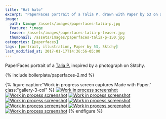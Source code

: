 ```yaml
---
title: "Hat halo"
excerpt: "PaperFaces portrait of a Talia P. drawn with Paper by 53 on an iPad."
image: 
  path: &image /assets/images/paperfaces-talia-p.jpg 
  feature: *image
  teaser: /assets/images/paperfaces-talia-p-teaser.jpg
  thumbnail: /assets/images/paperfaces-talia-p-150.jpg
categories: [paperfaces]
tags: [portrait, illustration, Paper by 53, Sktchy]
last_modified_at: 2017-01-17T14:36:56-05:00
---
```


PaperFaces portrait of a [Talia P.](http://sktchy.com/SVXZg ) inspired by a photograph on Sktchy.

{% include boilerplate/paperfaces-2.md %}

{% figure caption:"Work in progress screen captures Made with Paper." class:"gallery-3-col" %}
[![Work in process screenshot](/assets/images/paperfaces-talia-p-process-1-600.jpg)](/assets/images/paperfaces-talia-p-process-1-lg.jpg)
[![Work in process screenshot](/assets/images/paperfaces-talia-p-process-2-600.jpg)](/assets/images/paperfaces-talia-p-process-2-lg.jpg)
[![Work in process screenshot](/assets/images/paperfaces-talia-p-process-3-600.jpg)](/assets/images/paperfaces-talia-p-process-3-lg.jpg)
[![Work in process screenshot](/assets/images/paperfaces-talia-p-process-4-600.jpg)](/assets/images/paperfaces-talia-p-process-4-lg.jpg)
[![Work in process screenshot](/assets/images/paperfaces-talia-p-process-5-600.jpg)](/assets/images/paperfaces-talia-p-process-5-lg.jpg)
[![Work in process screenshot](/assets/images/paperfaces-talia-p-process-6-600.jpg)](/assets/images/paperfaces-talia-p-process-6-lg.jpg)
[![Work in process screenshot](/assets/images/paperfaces-talia-p-process-7-600.jpg)](/assets/images/paperfaces-talia-p-process-7-lg.jpg)
[![Work in process screenshot](/assets/images/paperfaces-talia-p-process-8-600.jpg)](/assets/images/paperfaces-talia-p-process-8-lg.jpg)
{% endfigure %}
